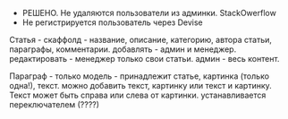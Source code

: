 * РЕШЕНО. Не удаляются пользователи из админки. StackOwerflow
* Не регистрируется пользователь через Devise

Статья - скаффолд - название, описание, категорию, автора статьи, параграфы, комментарии. добавлять - админ и менеджер. редактировать - менеджер только свои статьи. админ - весь контент.

Параграф - только модель - принадлежит статье, картинка (только одна!), текст. можно добавить текст, картинку или текст и картинку. Текст может быть справа или слева от картинки. устанавливается переключателем (????)
